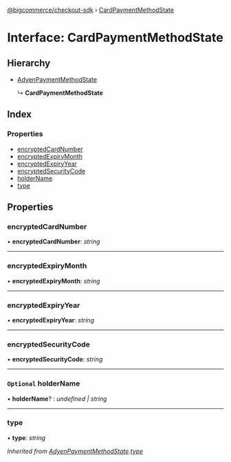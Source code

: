 [@bigcommerce/checkout-sdk](../README.md) › [CardPaymentMethodState](cardpaymentmethodstate.md)

# Interface: CardPaymentMethodState

## Hierarchy

* [AdyenPaymentMethodState](adyenpaymentmethodstate.md)

  ↳ **CardPaymentMethodState**

## Index

### Properties

* [encryptedCardNumber](cardpaymentmethodstate.md#encryptedcardnumber)
* [encryptedExpiryMonth](cardpaymentmethodstate.md#encryptedexpirymonth)
* [encryptedExpiryYear](cardpaymentmethodstate.md#encryptedexpiryyear)
* [encryptedSecurityCode](cardpaymentmethodstate.md#encryptedsecuritycode)
* [holderName](cardpaymentmethodstate.md#optional-holdername)
* [type](cardpaymentmethodstate.md#type)

## Properties

###  encryptedCardNumber

• **encryptedCardNumber**: *string*

___

###  encryptedExpiryMonth

• **encryptedExpiryMonth**: *string*

___

###  encryptedExpiryYear

• **encryptedExpiryYear**: *string*

___

###  encryptedSecurityCode

• **encryptedSecurityCode**: *string*

___

### `Optional` holderName

• **holderName**? : *undefined | string*

___

###  type

• **type**: *string*

*Inherited from [AdyenPaymentMethodState](adyenpaymentmethodstate.md).[type](adyenpaymentmethodstate.md#type)*

